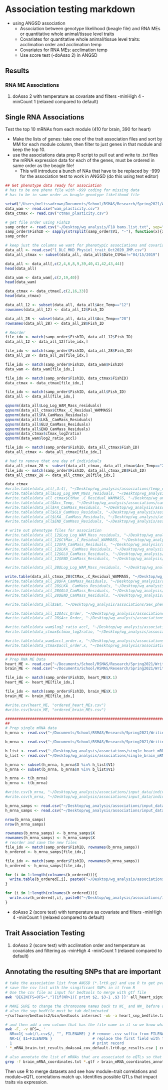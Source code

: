 # Association testing markdown

- using ANGSD association
    - Association between genotype likelihood (beagle file) and RNA MEs or quantitative whole animal/tissue level traits
    - Covariates for quantitative whole animal/tissue level traits: acclimation order and acclimation temp
    - Covariates for RNA MEs: acclimation temp
    - Use score test (-doAsso 2) in ANGSD

## Results

### RNA ME Associations

1. doAsso 2 with temperature as covariate and filters -minHigh 4 -minCount 1 (relaxed compared to default)

## Single RNA Associations

Test the top 10 mRNAs from each module (410 for brain,  390 for heart)

- Make the lists of genes: take one of the trait association files and sort by MM for each module column, then filter to just genes in that module and keep the top 10.
- use the associations data prep R script to pull out and write to .txt files the mRNA expression data for each of the genes, must be ordered in same order as the beagle file!
    - This will introduce a bunch of NAs that have to be replaced by -999 for the association test to work in ANGSD (do this using text editor)

```r
## Get phenotype data ready for association
# has to be one pheno file with -999 coding for missing data 
# has to be in same order as beagle genotype likelihood file

setwd("/Users/melissadrown/Documents/School/RSMAS/Research/Spring2021/Writing/Physio_Plasticity_Manuscript/Scripts and Data")
data_wam <- read.csv("wam_plasticity.csv")
data_ctmax <- read.csv("ctmax_plasticity.csv")

# get file order using FishID
samp_order <- read.csv("~/Desktop/wg_analysis/F18_bams.list.txt", sep="\t", header=FALSE)
samp_order$FishID <- sapply(strsplit(samp_order$V1, "-"), function(x){x[1]})
samp_order

# keep just the columns we want for phenotypic associations and covariates
data_all <- read.csv("1_DLC_MKD_Physiol_trait_Oct2020_JMP.csv")
data_all_ctmax <- subset(data_all, data_all$Date_CtMax!="04/15/2019")

data_all <- data_all[,c(2,4,6,8,9,39,40,41,42,43,44)]
head(data_all)

data_wam <- data_wam[,c(2,19,40)]
head(data_wam)

data_ctmax <- data_ctmax[,c(2,16,33)]
head(data_ctmax)

data_all_12 <- subset(data_all, data_all$Acc_Temp=="12")
rownames(data_all_12) <- data_all_12$Fish_ID

data_all_28 <- subset(data_all, data_all$Acc_Temp=="28")
rownames(data_all_28) <- data_all_28$Fish_ID

# Reorder
file_idx <- match(samp_order$FishID, data_all_12$Fish_ID)
data_all_12 <- data_all_12[file_idx,]

file_idx <- match(samp_order$FishID, data_all_28$Fish_ID)
data_all_28 <- data_all_28[file_idx,]

file_idx <- match(samp_order$FishID, data_wam$FishID)
data_wam <- data_wam[file_idx,]

file_idx <- match(samp_order$FishID, data_ctmax$FishID)
data_ctmax <- data_ctmax[file_idx,]

file_idx <- match(samp_order$FishID, data_all$Fish_ID)
data_all <- data_all[file_idx,]

qqnorm(data_all$Log_Log_WAM_Mass_residuals)
qqnorm(data_all_ctmax$CtMax_.C_Residual_WAMMASS)
qqnorm(data_all$FA_CamMass_Residuals)
qqnorm(data_all$LKA__CamMass_Residuals)
qqnorm(data_all$GLU_CamMass_Residuals)
qqnorm(data_all$END_CamMass_Residuals)
qqnorm(data_ctmax$ctmax_log2ratio)
qqnorm(data_wam$log2_ratio_accl)

file_idx <- match(samp_order$FishID, data_all_ctmax$Fish_ID)
data_all_ctmax <- data_all_ctmax[file_idx,]

# had to remove that one day of individuals
data_all_ctmax_28 <- subset(data_all_ctmax, data_all_ctmax$Acc_Temp=="28")
file_idx <- match(samp_order$FishID, data_all_ctmax_28$Fish_ID)
data_all_ctmax_28 <- data_all_ctmax_28[file_idx,]

data_ctmax
#write.table(data_all[,3:4], "~/Desktop/wg_analysis/associations/temp_cov_pheno_data_all.txt")
#write.table(data_all$Log_Log_WAM_Mass_residuals, "~/Desktop/wg_analysis/associations/wam_pheno_data_all.txt")
#write.table(data_all_ctmax$CtMax_.C_Residual_WAMMASS, "~/Desktop/wg_analysis/associations/ctmax_pheno_data_all.txt")
#write.table(data_all$Acc_Temp, "~/Desktop/wg_analysis/associations/cam_temp_pheno_data_all.txt")
#write.table(data_all$FA_CamMass_Residuals, "~/Desktop/wg_analysis/associations/FAcam_pheno_data_all.txt")
#write.table(data_all$GLU_CamMass_Residuals, "~/Desktop/wg_analysis/associations/GLUcam_pheno_data_all.txt")
#write.table(data_all$LKA__CamMass_Residuals, "~/Desktop/wg_analysis/associations/LKAcam_pheno_data_all.txt")
#write.table(data_all$END_CamMass_Residuals, "~/Desktop/wg_analysis/associations/ENDcam_pheno_data_all.txt")

# write out phenotype files for association
#write.table(data_all_12$Log_Log_WAM_Mass_residuals, "~/Desktop/wg_analysis/associations/wam_pheno_data_all_12.txt")
#write.table(data_all_12$CtMax_.C_Residual_WAMMASS, "~/Desktop/wg_analysis/associations/ctmax_pheno_data_all_12.txt")
#write.table(data_all_12$FA_CamMass_Residuals, "~/Desktop/wg_analysis/associations/FAcam_pheno_data_all_12.txt")
#write.table(data_all_12$LKA__CamMass_Residuals, "~/Desktop/wg_analysis/associations/LKAwam_pheno_data_all_12.txt")
#write.table(data_all_12$GLU_CamMass_Residuals, "~/Desktop/wg_analysis/associations/GLUwam_pheno_data_all_12.txt")
#write.table(data_all_12$END_CamMass_Residuals, "~/Desktop/wg_analysis/associations/ENDwam_pheno_data_all_12.txt")

#write.table(data_all_28$Log_Log_WAM_Mass_residuals, "~/Desktop/wg_analysis/associations/wam_pheno_data_all_28.txt")

write.table(data_all_ctmax_28$CtMax_.C_Residual_WAMMASS, "~/Desktop/wg_analysis/associations/ctmax_pheno_data_all_28.txt")
#write.table(data_all_28$FA_CamMass_Residuals, "~/Desktop/wg_analysis/associations/FAcam_pheno_data_all_28.txt")
#write.table(data_all_28$LKA__CamMass_Residuals, "~/Desktop/wg_analysis/associations/LKAwam_pheno_data_all_28.txt")
#write.table(data_all_28$GLU_CamMass_Residuals, "~/Desktop/wg_analysis/associations/GLUwam_pheno_data_all_28.txt")
#write.table(data_all_28$END_CamMass_Residuals, "~/Desktop/wg_analysis/associations/ENDwam_pheno_data_all_28.txt")

#write.table(data_all$SEX, "~/Desktop/wg_analysis/associations/Sex_pheno_data_all.txt")

#write.table(data_all_12$Acc_Order, "~/Desktop/wg_analysis/associations/accl_order_pheno_data_all_12.txt")
#write.table(data_all_28$Acc_Order, "~/Desktop/wg_analysis/associations/accl_order_pheno_data_all_28.txt")

#write.table(data_wam$log2_ratio_accl, "~/Desktop/wg_analysis/associations/pheno_wam_plasticity.txt")
#write.table(data_ctmax$ctmax_log2ratio, "~/Desktop/wg_analysis/associations/pheno_ctmax_plasticity.txt")

#write.table(data_wam$accl_order.x, "~/Desktop/wg_analysis/associations/accl_order_wam_plasticity.txt")
#write.table(data_ctmax$accl_order.x, "~/Desktop/wg_analysis/associations/accl_order_ctmax_plasticity.txt")

##########################################################################################################################################
# Prep RNA ME Data
heart_ME <- read.csv("~/Documents/School/RSMAS/Research/Spring2021/Writing/RNA_seq_F18_OCNJ/OCNJ_F18_RNA/July-21_WGCNA/ME_values/heart_MEs.csv")
brain_ME <- read.csv("~/Documents/School/RSMAS/Research/Spring2021/Writing/RNA_seq_F18_OCNJ/OCNJ_F18_RNA/July-21_WGCNA/ME_values/brain_MEs.csv")

file_idx <- match(samp_order$FishID, heart_ME$X.1)
heart_ME <- heart_ME[file_idx,]

file_idx <- match(samp_order$FishID, brain_ME$X.1)
brain_ME <- brain_ME[file_idx,]

#write.csv(heart_ME, "ordered_heart_MEs.csv")
#write.csv(brain_ME, "ordered_brain_MEs.csv")

########################################################################################################################################
##
# Prep single mRNA data
h_mrna <- read.csv("~/Documents/School/RSMAS/Research/Spring2021/Writing/RNA_seq_F18_OCNJ/OCNJ_F18_RNA/heart_counts_filtered.csv")

b_mrna <- read.csv("~/Documents/School/RSMAS/Research/Spring2021/Writing/RNA_seq_F18_OCNJ/OCNJ_F18_RNA/brain_counts_filtered.csv")

h_list <- read.csv("~/Desktop/wg_analysis/associations/single_heart_mRNAs.txt", header=FALSE)
b_list <- read.csv("~/Desktop/wg_analysis/associations/single_brain_mRNAs.txt", header=FALSE)

h_mrna <- subset(h_mrna, h_mrna$X %in% h_list$V1)
b_mrna <- subset(b_mrna, b_mrna$X %in% b_list$V1)

h_mrna <- t(h_mrna)
b_mrna <- t(b_mrna)

#write.csv(b_mrna, "~/Desktop/wg_analysis/associations/input_data/individual_mRNAs/brain_single_mRNA_expression2.csv")
#write.csv(h_mrna, "~/Desktop/wg_analysis/associations/input_data/individual_mRNAs/heart_single_mRNA_expression2.csv")

b_mrna_samps <- read.csv("~/Desktop/wg_analysis/associations/input_data/individual_mRNAs/brain_single_mRNA_expression2.csv")
h_mrna_samps <- read.csv("~/Desktop/wg_analysis/associations/input_data/individual_mRNAs/heart_single_mRNA_expression2.csv")

nrow(b_mrna_samps)
nrow(h_mrna_samps)

rownames(b_mrna_samps) <- b_mrna_samps$X
rownames(h_mrna_samps) <- h_mrna_samps$X
# reorder and save the new files
file_idx <- match(samp_order$FishID, rownames(b_mrna_samps))
b_ordered <- b_mrna_samps[file_idx,]

file_idx <- match(samp_order$FishID, rownames(h_mrna_samps))
h_ordered <- h_mrna_samps[file_idx,]

for (i in 1:length(colnames(b_ordered))){
  write.table(b_ordered[,i], paste0("~/Desktop/wg_analysis/associations/input_data/individual_mRNAs/",colnames(b_ordered)[i],"_mRNA_brain.txt"), sep="\t", row.names=FALSE)
}

for (i in 1:length(colnames(h_ordered))){
  write.csv(h_ordered[,i], paste0("~/Desktop/wg_analysis/associations/input_data/individual_mRNAs/",colnames(h_ordered)[i],"_mRNA_heart.txt"), sep="\t", row.names=FALSE)
}
```

- doAsso 2 (score test) with temperature as covariate and filters -minHigh 4 -minCount 1 (relaxed compared to default)

## Trait Association Testing

1. doAsso 2 (score test) with acclimation order and temperature as covariates and filtering as -minHigh 4 -minCount 1 (relaxed compared to default)

## Annotating the resulting SNPs that are important

```bash
# take the association list from ANGSD (*.lrt0.gz) and use R to get pvalues and corrected pvalues  
# save the csv list with the singificant SNPs in it from R
# Use the csv file as input for bedtools to merge with gtf file
awk 'BEGIN{FS=OFS=","}{if(NR>1){ print $2, $3-1 ,$3 }}' all_heart_signif.csv > heart_snp_bedfile.txt

# MAKE SURE to change the chromosome names back to NC_ and NW_ before doing the next step
# also the snp bedfile must be tab deliminated
~/software/bedtools2/bin/bedtools intersect -wb -a heart_snp_bedfile.txt -b *.gtf > heart_snp_annot.txt

# and then add a new column that has the file name in it so we know what mRNA was associated with what SNP
awk -F, -v OFS=, '
  NR==1{ sub(/\.csv$/, "", FILENAME) } # remove .csv suffix from FILENAME
  NR>1{ $1=FILENAME }                  # replace the first field with filename
  1                                    # print record
' *_mRNA_brain.txt_results_doAsso4_cov_default.lrt0.gz_results.csv | column -t > all_brain_signif.csv

# also annotate the list of mRNAs that are associated to eQTLs so that we can look at cis/trans (need to get coordinates for a given mRNA from gtf file)
grep -f brain_mRNA_coordinates.txt *.gtf > brain_mRNA_coordinates_annot.txt
```

Then use R to merge datasets and see how module~trait correlations and module~eQTL correlations match up. Identifies possible QTLs that impact traits via expression.